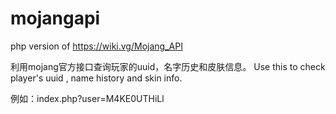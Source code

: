 # mojangapi
php version of https://wiki.vg/Mojang_API

利用mojang官方接口查询玩家的uuid，名字历史和皮肤信息。
Use this to check player's uuid , name history and skin info.

例如：index.php?user=M4KE0UTHiLl
